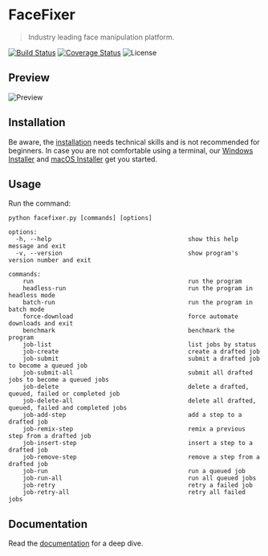 FaceFixer
==========

> Industry leading face manipulation platform.

[![Build Status](https://img.shields.io/github/actions/workflow/status/facefixer/facefixer/ci.yml.svg?branch=master)](https://github.com/deepfakeapp/facefixer/actions?query=workflow:ci)
[![Coverage Status](https://img.shields.io/coveralls/facefixer/facefixer.svg)](https://coveralls.io/r/facefixer/facefixer)
![License](https://img.shields.io/badge/license-OpenRAIL--AS-green)


Preview
-------

![Preview](https://raw.githubusercontent.com/facefixer/facefixer/master/.github/preview.png?sanitize=true)


Installation
------------

Be aware, the [installation](https://docs.facefixer.io/installation) needs technical skills and is not recommended for beginners. In case you are not comfortable using a terminal, our [Windows Installer](http://windows-installer.facefixer.io) and [macOS Installer](http://macos-installer.facefixer.io) get you started.


Usage
-----

Run the command:

```
python facefixer.py [commands] [options]

options:
  -h, --help                                      show this help message and exit
  -v, --version                                   show program's version number and exit

commands:
    run                                           run the program
    headless-run                                  run the program in headless mode
    batch-run                                     run the program in batch mode
    force-download                                force automate downloads and exit
    benchmark                                     benchmark the program
    job-list                                      list jobs by status
    job-create                                    create a drafted job
    job-submit                                    submit a drafted job to become a queued job
    job-submit-all                                submit all drafted jobs to become a queued jobs
    job-delete                                    delete a drafted, queued, failed or completed job
    job-delete-all                                delete all drafted, queued, failed and completed jobs
    job-add-step                                  add a step to a drafted job
    job-remix-step                                remix a previous step from a drafted job
    job-insert-step                               insert a step to a drafted job
    job-remove-step                               remove a step from a drafted job
    job-run                                       run a queued job
    job-run-all                                   run all queued jobs
    job-retry                                     retry a failed job
    job-retry-all                                 retry all failed jobs
```


Documentation
-------------

Read the [documentation](https://docs.facefixer.io) for a deep dive.
